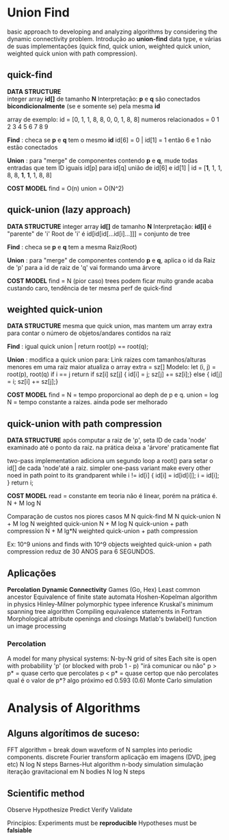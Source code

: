 # Union Find
basic approach to developing and analyzing algorithms by considering the dynamic connectivity problem.
Introdução ao **union-find** data type, e várias de suas implementações (quick find, quick union, weighted quick union, weighted quick union with path compression).


## quick-find
**DATA STRUCTURE**  
  integer array __id[]__ de tamanho __N__
  Interpretação: **p** e **q** são conectados **bicondicionalmente** (se e somente se) pela mesma __id__

array de exemplo: id = [0, 1, 1, 8, 8, 0, 0, 1, 8, 8]
numeros relacionados =  0  1  2  3  4  5  6  7  8  9 

**Find** : checa se **p** e **q** tem o mesmo __id__
  id[6] = 0 | id[1] = 1 então 6 e 1 não estão conectados

**Union** : para "merge" de componentes contendo **p** e **q**, mude todas entradas que tem ID iguais id[p] para id[q]
  união de id[6] e id[1] | id = [**1**, 1, 1, 8, 8, **1**, **1**, 1, 8, 8]

**COST MODEL** 
  find = O(n)
  union = O(N^2)


## quick-union (lazy approach)
**DATA STRUCTURE**
  integer array __id[]__ de tamanho __N__
  Interpretação: __id[i]__ é "parente" de 'i' 
  Root de 'i' é id[id[id[...id[i]...]]] = conjunto de tree

**Find** : checa se **p** e **q** tem a mesma Raiz(Root)

**Union** : para "merge" de componentes contendo **p** e **q**, aplica o id da Raiz de 'p' para a id de raiz de 'q'
  vai formando uma árvore

**COST MODEL**
  find = N (pior caso)
  trees podem ficar muito grande
  acaba custando caro, tendência de ter mesma perf de quick-find


## weighted quick-union
**DATA STRUCTURE**
  mesma que quick union, mas mantem um array extra para contar o número de objetos/andares contidos na raiz

**Find** : igual quick union | return root(p) == root(q);

**Union** : modifica a quick  union para:
  Link raizes com tamanhos/alturas menores em uma raiz maior
  atualiza o array extra = sz[]
  Modelo:
    let (i, j) = root(p), root(q)
    if  i == j return
    if sz[i] sz[j] { id[i] = j; sz[j] += sz[i];}
      else         { id[j] = i; sz[i] += sz[j];}

**COST MODEL**
  find = N = tempo proporcional ao deph de p e q.
  union = log N = tempo constante a raizes.
  ainda pode ser melhorado


## quick-union with path compression
**DATA STRUCTURE**
  após computar a raiz de 'p', seta ID de cada 'node' examinado até o ponto da raiz.
  na prática deixa a 'árvore' praticamente flat
  
  two-pass implementation
    adiciona um segundo loop a root() 
    para setar o id[] de cada 'node'até a raiz.
  simpler one-pass variant
    make every other noed in path point to its grandparent
      while i != id[i] {
        id[i] = id[id[i]];
        i = id[i];
      } return i;

**COST MODEL**
  read = constante
  em teoria não é linear, porém na prática é.
  N + M log N


Comparação de custos nos piores casos
  M N             quick-find
  M N             quick-union
  N + M log N     weighted quick-union
  N + M log N     quick-union + path compression
  N + M lg*N      weighted quick-union + path compression


Ex: 10^9 unions and finds with 10^9 objects
  weighted quick-union + path compression reduz de 30 ANOS para 6 SEGUNDOS.


## Aplicações
  **Percolation**
  **Dynamic Connectivity**
  Games (Go, Hex)
  Least common ancestor
  Equivalence of finite state automata
  Hoshen-Kopelman algorithm in physics
  Hinley-Milner polymorphic typee inference
  Kruskal's minimum spanning tree algorithm
  Compiling equivalence statements in Fortran
  Morphological attribute openings and closings
  Matlab's bwlabel() function un image processing

### Percolation
A model for many physical systems:
  N-by-N grid of sites
  Each site is open with probabiliity 'p' (or blocked with prob 1 - p)
"irá comunicar ou não"
  p > p* = quase certo que percolates
  p < p* = quase certop que não percolates
  qual é o valor de p*? algo próximo ed 0.593 (0.6)
    Monte Carlo simulation

  
# Analysis of Algorithms
## Alguns algorítimos de suceso:
  FFT algorithm = break down waveform of N samples into periodic components.
    discrete Fourier transform
    aplicação em imagens (DVD, jpeg etc)
    N log N steps
  Barnes-Hut algorithm
    n-body simulation
    simulação iteração gravitacional em N bodies
    N log N steps

## Scientific method
  Observe
  Hypothesize
  Predict
  Verify
  Validate

  Princípios:
    Experiments must be **reproducible**
    Hypotheses must be **falsiable**
